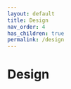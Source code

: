 ```yaml
---
layout: default
title: Design
nav_order: 4
has_children: true
permalink: /design    
---
```


# Design
